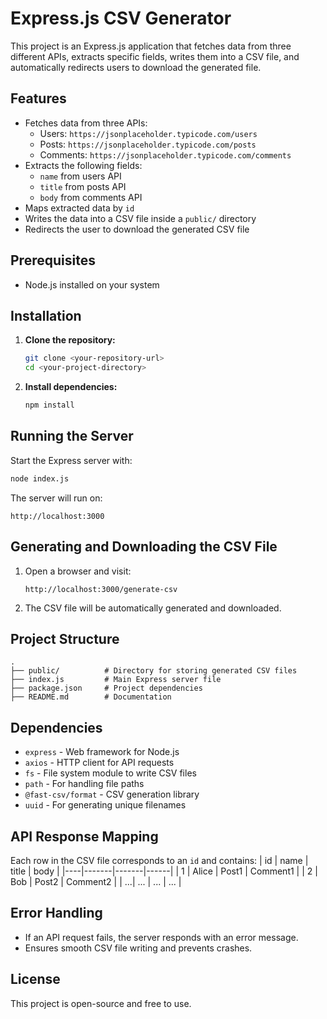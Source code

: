 # Express.js CSV Generator

This project is an Express.js application that fetches data from three different APIs, extracts specific fields, writes them into a CSV file, and automatically redirects users to download the generated file.

## Features
- Fetches data from three APIs:
  - Users: `https://jsonplaceholder.typicode.com/users`
  - Posts: `https://jsonplaceholder.typicode.com/posts`
  - Comments: `https://jsonplaceholder.typicode.com/comments`
- Extracts the following fields:
  - `name` from users API
  - `title` from posts API
  - `body` from comments API
- Maps extracted data by `id`
- Writes the data into a CSV file inside a `public/` directory
- Redirects the user to download the generated CSV file

## Prerequisites
- Node.js installed on your system

## Installation

1. **Clone the repository:**
   ```sh
   git clone <your-repository-url>
   cd <your-project-directory>
   ```
2. **Install dependencies:**
   ```sh
   npm install
   ```

## Running the Server

Start the Express server with:
```sh
node index.js
```

The server will run on:
```
http://localhost:3000
```

## Generating and Downloading the CSV File

1. Open a browser and visit:
   ```
   http://localhost:3000/generate-csv
   ```
2. The CSV file will be automatically generated and downloaded.

## Project Structure
```
.
├── public/          # Directory for storing generated CSV files
├── index.js         # Main Express server file
├── package.json     # Project dependencies
├── README.md        # Documentation
```

## Dependencies
- `express` - Web framework for Node.js
- `axios` - HTTP client for API requests
- `fs` - File system module to write CSV files
- `path` - For handling file paths
- `@fast-csv/format` - CSV generation library
- `uuid` - For generating unique filenames

## API Response Mapping
Each row in the CSV file corresponds to an `id` and contains:
| id | name  | title | body |
|----|-------|-------|------|
| 1  | Alice | Post1 | Comment1 |
| 2  | Bob   | Post2 | Comment2 |
| ...| ...   | ...   | ...   |

## Error Handling
- If an API request fails, the server responds with an error message.
- Ensures smooth CSV file writing and prevents crashes.

## License
This project is open-source and free to use.

